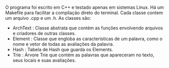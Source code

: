 O programa foi escrito em C++ e testado apenas em sistemas Linux.
Há um Makefile para facilitar a compilação direto do terminal.
Cada classe contem um arquivo .cpp e um .h. As classes são:
* ArchText  : Classe abstrata que contém as funções envolvendo arquivos e criadores de outras classes.
* Element   : Classe que engloba as características de um palavra, como o nome e vetor de todas as avaliações da palavra.
* Hash      : Tabela de Hash que guarda os Elements.
* Trie      : Árvore Trie que contém as palavras que apareceram no texto, seus locais e suas avaliações.
